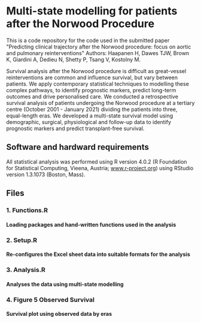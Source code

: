 # Multi-state modelling for patients after the Norwood Procedure
This is a code repository for the code used in the submitted paper "Predicting clinical trajectory after the Norwood procedure: focus on aortic and pulmonary reinterventions"
Authors: Haapanen H, Dawes TJW, Brown K, Giardini A, Dedieu N, Shetty P, Tsang V, Kostolny M.

Survival analysis after the Norwood procedure is difficult as great-vessel reinterventions are common and influence survival, but vary between patients. We apply contemporary statistical techniques to modelling these complex pathways, to identify prognostic markers, predict long-term outcomes and drive personalised care. We conducted a retrospective survival analysis of patients undergoing the Norwood procedure at a tertiary centre (October 2001 - January 2021) dividing the patients into three, equal-length eras. We developed a multi-state survival model using demographic, surgical, physiological and follow-up data to identify prognostic markers and predict transplant-free survival.

## Software and hardward requirements
All statistical analysis was performed using R version 4.0.2 (R Foundation for Statistical Computing, Vieena, Austria; www.r-project.org) using RStudio version 1.3.1073 (Boston, Mass).

## Files
### 1. Functions.R
#### Loading packages and hand-written functions used in the analysis
### 2. Setup.R
#### Re-configures the Excel sheet data into suitable formats for the analysis
### 3. Analysis.R
#### Analyses the data using multi-state modelling
### 4. Figure 5 Observed Survival
#### Survival plot using observed data by eras




